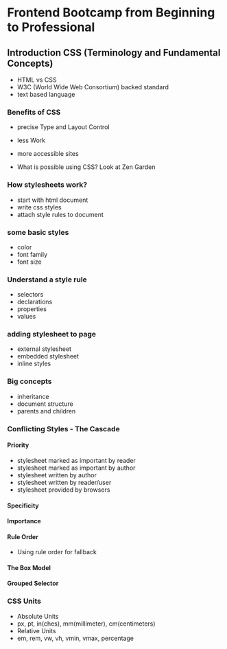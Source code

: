 # Frontend Bootcamp from Beginning to Professional

## Introduction CSS (Terminology and Fundamental Concepts)

- HTML vs CSS
- W3C (World Wide Web Consortium) backed standard
- text based language

### Benefits of CSS

- precise Type and Layout Control
- less Work
- more accessible sites

- What is possible using CSS? Look at Zen Garden

### How stylesheets work?

- start with html document
- write css styles
- attach style rules to document

### some basic styles

- color
- font family
- font size

### Understand a style rule

- selectors
- declarations
- properties
- values

### adding stylesheet to page

- external stylesheet
- embedded stylesheet
- inline styles

### Big concepts

- inheritance
- document structure
- parents and children

### Conflicting Styles - The Cascade

#### Priority

- stylesheet marked as important by reader
- stylesheet marked as important by author
- stylesheet written by author
- stylesheet written by reader/user
- stylesheet provided by browsers

#### Specificity

#### Importance

#### Rule Order

- Using rule order for fallback

#### The Box Model

#### Grouped Selector

### CSS Units

- Absolute Units
- px, pt, in(ches), mm(millimeter), cm(centimeters)
- Relative Units
- em, rem, vw, vh, vmin, vmax, percentage